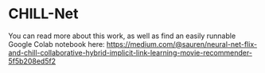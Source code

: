 # CHILL-Net
You can read more about this work, as well as find an easily runnable Google Colab notebook here: https://medium.com/@sauren/neural-net-flix-and-chill-collaborative-hybrid-implicit-link-learning-movie-recommender-5f5b208ed5f2
